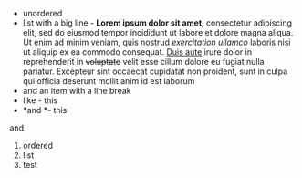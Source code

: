 - unordered
- list with a big line - **Lorem ipsum dolor sit amet**, consectetur adipiscing elit, sed do eiusmod tempor incididunt ut labore et dolore magna aliqua. Ut enim ad minim veniam, quis nostrud *exercitation ullamco* laboris nisi ut aliquip ex ea commodo consequat. <u>Duis aute</u> irure dolor in reprehenderit in ~~voluptate~~ velit esse cillum dolore eu fugiat nulla pariatur. Excepteur sint occaecat cupidatat non proident, sunt in culpa qui officia deserunt mollit anim id est laborum
- and an item with a
  line break
- like - this
- *and *- this


and

1. ordered
2. list
3. test

